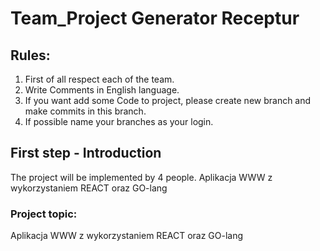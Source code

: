 # Team_Project Generator Receptur

## Rules: 
1. First of all respect each of the team.
2. Write Comments in English language.
3. If you want add some Code to project, please create new branch and make commits in this branch.
4. If possible name your branches as your login.

## First step - Introduction
The project will be implemented by 4 people. 
Aplikacja WWW z wykorzystaniem REACT oraz GO-lang 

### Project topic:
 Aplikacja WWW z wykorzystaniem REACT oraz GO-lang
 
 
 
